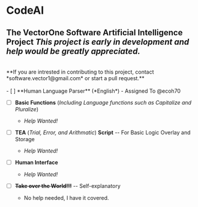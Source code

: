 # CodeAI
The VectorOne Software Artificial Intelligence Project
*This project is early in development and help would be greatly appreciated.*
----
<br>
**If you are intrested in contributing to this project, contact *software.vector1@gmail.com* or start a pull request.**
<br>
<br>
- [ ] **Human Language Parser** (*English*)
  - Assigned To @ecoh70

- [ ] **Basic Functions** (*Including Language functions such as Capitalize and Pluralize*)
  - *Help Wanted!*

- [ ] **TEA** (*Trial, Error, and Arithmatic*) **Script** -- For Basic Logic Overlay and Storage
  - *Help Wanted!*

- [ ] **Human Interface**
  - *Help Wanted!*

- [ ] ~~**Take over the World!!!**~~ -- Self-explanatory
  - No help needed, I have it covered.
